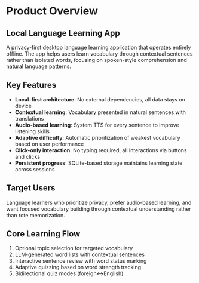 # Product Overview

## Local Language Learning App

A privacy-first desktop language learning application that operates entirely offline. The app helps users learn vocabulary through contextual sentences rather than isolated words, focusing on spoken-style comprehension and natural language patterns.

## Key Features

- **Local-first architecture**: No external dependencies, all data stays on device
- **Contextual learning**: Vocabulary presented in natural sentences with translations
- **Audio-based learning**: System TTS for every sentence to improve listening skills
- **Adaptive difficulty**: Automatic prioritization of weakest vocabulary based on user performance
- **Click-only interaction**: No typing required, all interactions via buttons and clicks
- **Persistent progress**: SQLite-based storage maintains learning state across sessions

## Target Users

Language learners who prioritize privacy, prefer audio-based learning, and want focused vocabulary building through contextual understanding rather than rote memorization.

## Core Learning Flow

1. Optional topic selection for targeted vocabulary
2. LLM-generated word lists with contextual sentences
3. Interactive sentence review with word status marking
4. Adaptive quizzing based on word strength tracking
5. Bidirectional quiz modes (foreign↔English)